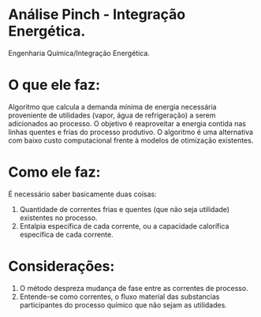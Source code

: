 # Análise Pinch - Integração Energética.
Engenharia Química/Integração Energética.

# O que ele faz:
Algoritmo que calcula a demanda mínima de energia necessária proveniente de utilidades (vapor, água de refrigeração) a serem adicionados ao processo. O objetivo é reaproveitar a energia contida nas linhas quentes e frias do processo produtivo. O algoritmo é uma alternativa com baixo custo computacional frente à modelos de otimização existentes.

# Como ele faz:
É necessário saber basicamente duas coisas:
  1) Quantidade de correntes frias e quentes (que não seja utilidade) existentes no processo.
  2) Entalpia específica de cada corrente, ou a capacidade calorífica específica de cada corrente.

# Considerações:
  1) O método despreza mudança de fase entre as correntes de processo.
  2) Entende-se como correntes, o fluxo material das substancias participantes do processo químico que não sejam as utilidades.


